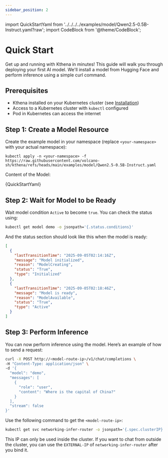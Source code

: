 ```yaml
---
sidebar_position: 2
---
```

import QuickStartYaml from '../../../../examples/model/Qwen2.5-0.5B-Instruct.yaml?raw';
import CodeBlock from '@theme/CodeBlock';

# Quick Start

Get up and running with Kthena in minutes! This guide will walk you through deploying your first AI model.
We'll install a model from Hugging Face and perform inference using a simple curl command.

## Prerequisites

- Kthena installed on your Kubernetes cluster (see [Installation](./installation.md))
- Access to a Kubernetes cluster with `kubectl` configured
- Pod in Kubernetes can access the internet

## Step 1: Create a Model Resource

Create the example model in your namespace (replace `<your-namespace>` with your actual namespace):

```shell
kubectl apply -n <your-namespace> -f https://raw.githubusercontent.com/volcano-sh/kthena/refs/heads/main/examples/model/Qwen2.5-0.5B-Instruct.yaml
```

Content of the Model:

<CodeBlock language="yaml" showLineNumbers>
    {QuickStartYaml}
</CodeBlock>

## Step 2: Wait for Model to be Ready

Wait model condition `Active` to become `true`. You can check the status using:

```bash
kubectl get model demo -o jsonpath='{.status.conditions}'
```

And the status section should look like this when the model is ready:

```json
[
  {
    "lastTransitionTime": "2025-09-05T02:14:16Z",
    "message": "Model initialized",
    "reason": "ModelCreating",
    "status": "True",
    "type": "Initialized"
  },
  {
    "lastTransitionTime": "2025-09-05T02:18:46Z",
    "message": "Model is ready",
    "reason": "ModelAvailable",
    "status": "True",
    "type": "Active"
  }
]
```

## Step 3: Perform Inference

You can now perform inference using the model. Here’s an example of how to send a request:

```bash
curl -X POST http://<model-route-ip>/v1/chat/completions \
-H "Content-Type: application/json" \
-d '{
  "model": "demo",
  "messages": [
    {
      "role": "user",
      "content": "Where is the capital of China?"
    }
  ],
  "stream": false
}'
```

Use the following command to get the `<model-route-ip>`:

```bash
kubectl get svc networking-infer-router -o jsonpath='{.spec.clusterIP}' -n <your-namespace>
```

This IP can only be used inside the cluster. If you want to chat from outside the cluster, you can use the `EXTERNAL-IP`
of `networking-infer-router` after you bind it.
